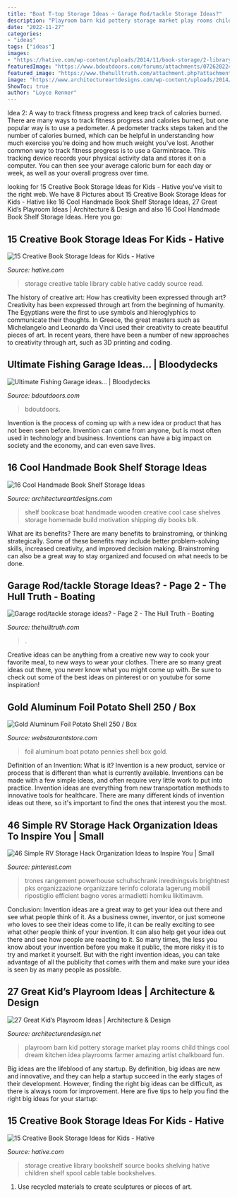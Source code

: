 ```yaml
---
title: "Boat T-top Storage Ideas ~ Garage Rod/tackle Storage Ideas?"
description: "Playroom barn kid pottery storage market play rooms child things cool dream kitchen idea playrooms farmer amazing artist chalkboard fun"
date: "2022-11-27"
categories:
- "ideas"
tags: ["ideas"]
images:
- "https://hative.com/wp-content/uploads/2014/11/book-storage/2-library-table-from-old-cable-spool.jpg"
featuredImage: "https://www.bdoutdoors.com/forums/attachments/0726202242a-jpg.1186381/"
featured_image: "https://www.thehulltruth.com/attachment.php?attachmentid=638157&amp;stc=1&amp;d=1459897848"
image: "https://www.architectureartdesigns.com/wp-content/uploads/2014/04/16-Cool-Handmade-Book-Shelf-Storage-Ideas-10-630x845.jpg"
ShowToc: true
author: "Loyce Renner"
---
```



Idea 2: A way to track fitness progress and keep track of calories burned.
There are many ways to track fitness progress and calories burned, but one popular way is to use a pedometer. A pedometer tracks steps taken and the number of calories burned, which can be helpful in understanding how much exercise you're doing and how much weight you've lost. Another common way to track fitness progress is to use a Garminbrace. This tracking device records your physical activity data and stores it on a computer. You can then see your average caloric burn for each day or week, as well as your overall progress over time.

	

		
looking for 15 Creative Book Storage Ideas for Kids - Hative you've visit to the right web. We have 8 Pictures about 15 Creative Book Storage Ideas for Kids - Hative like 16 Cool Handmade Book Shelf Storage Ideas, 27 Great Kid’s Playroom Ideas | Architecture &amp; Design and also 16 Cool Handmade Book Shelf Storage Ideas. Here you go:
		
    
## 15 Creative Book Storage Ideas For Kids - Hative

<img loading=lazy src="https://hative.com/wp-content/uploads/2014/11/book-storage/2-library-table-from-old-cable-spool.jpg" onerror="this.onerror=null;this.src='https://tse1.mm.bing.net/th?id=OIP.xJxmidl-CAUY6Y4KkQ2HGAHaJQ&amp;pid=15.1';" alt="15 Creative Book Storage Ideas for Kids - Hative">

_Source: hative.com_

>storage creative table library cable hative caddy source read. 

	

The history of creative art: How has creativity been expressed through art?
Creativity has been expressed through art from the beginning of humanity. The Egyptians were the first to use symbols and hieroglyphics to communicate their thoughts. In Greece, the great masters such as Michelangelo and Leonardo da Vinci used their creativity to create beautiful pieces of art. In recent years, there have been a number of new approaches to creativity through art, such as 3D printing and coding.

    
## Ultimate Fishing Garage Ideas... | Bloodydecks

<img loading=lazy src="https://www.bdoutdoors.com/forums/attachments/0726202242a-jpg.1186381/" onerror="this.onerror=null;this.src='https://tse3.mm.bing.net/th?id=OIP.HMeWZFDoqd76C8EZImLSiQHaO0&amp;pid=15.1';" alt="Ultimate Fishing Garage ideas... | Bloodydecks">

_Source: bdoutdoors.com_

>bdoutdoors. 

	

Invention is the process of coming up with a new idea or product that has not been seen before. Invention can come from anyone, but is most often used in technology and business. Inventions can have a big impact on society and the economy, and can even save lives.

    
## 16 Cool Handmade Book Shelf Storage Ideas

<img loading=lazy src="https://www.architectureartdesigns.com/wp-content/uploads/2014/04/16-Cool-Handmade-Book-Shelf-Storage-Ideas-10-630x845.jpg" onerror="this.onerror=null;this.src='https://tse2.mm.bing.net/th?id=OIP.cF0TUydDf4gpGnGCAQDO-gHaJ7&amp;pid=15.1';" alt="16 Cool Handmade Book Shelf Storage Ideas">

_Source: architectureartdesigns.com_

>shelf bookcase boat handmade wooden creative cool case shelves storage homemade build motivation shipping diy books blk. 

	

What are its benefits?
There are many benefits to brainstroming, or thinking strategically. Some of these benefits may include better problem-solving skills, increased creativity, and improved decision making. Brainstroming can also be a great way to stay organized and focused on what needs to be done.

    
## Garage Rod/tackle Storage Ideas? - Page 2 - The Hull Truth - Boating

<img loading=lazy src="https://www.thehulltruth.com/attachment.php?attachmentid=638157&amp;stc=1&amp;d=1459897848" onerror="this.onerror=null;this.src='https://tse1.mm.bing.net/th?id=OIP.cuaOabpcK6TCKnBeAmrQMAHaJ4&amp;pid=15.1';" alt="Garage rod/tackle storage ideas? - Page 2 - The Hull Truth - Boating">

_Source: thehulltruth.com_

>. 

	

Creative ideas can be anything from a creative new way to cook your favorite meal, to new ways to wear your clothes. There are so many great ideas out there, you never know what you might come up with. Be sure to check out some of the best ideas on pinterest or on youtube for some inspiration!

    
## Gold Aluminum Foil Potato Shell 250 / Box

<img loading=lazy src="http://www.webstaurantstore.com/images/products/main/19545/43356/gold-aluminum-foil-potato-shell-250-box.jpg" onerror="this.onerror=null;this.src='https://tse2.mm.bing.net/th?id=OIP.AinjCcc7f0IyXrNYrNXHjwHaHa&amp;pid=15.1';" alt="Gold Aluminum Foil Potato Shell 250 / Box">

_Source: webstaurantstore.com_

>foil aluminum boat potato pennies shell box gold. 

	

Definition of an Invention: What is it?
Invention is a new product, service or process that is different than what is currently available. Inventions can be made with a few simple ideas, and often require very little work to put into practice. Invention ideas are everything from new transportation methods to innovative tools for healthcare. There are many different kinds of invention ideas out there, so it's important to find the ones that interest you the most.

    
## 46 Simple RV Storage Hack Organization Ideas To Inspire You | Small

<img loading=lazy src="https://i.pinimg.com/736x/0a/a4/ca/0aa4ca5a4ccdc52c4b1115cc1be6a62d.jpg" onerror="this.onerror=null;this.src='https://tse4.mm.bing.net/th?id=OIP.wMWTLLD_VgIKV9h2FznFvwHaLI&amp;pid=15.1';" alt="46 Simple RV Storage Hack Organization Ideas to Inspire You | Small">

_Source: pinterest.com_

>trones rangement powerhouse schuhschrank inredningsvis brightnest pks organizzazione organizzare terinfo colorata lagerung mobili ripostiglio efficient bagno vores armadietti homiku likitimavm. 

	

Conclusion: Invention ideas are a great way to get your idea out there and see what people think of it.
As a business owner, inventor, or just someone who loves to see their ideas come to life, it can be really exciting to see what other people think of your invention. It can also help get your idea out there and see how people are reacting to it. So many times, the less you know about your invention before you make it public, the more risky it is to try and market it yourself. But with the right invention ideas, you can take advantage of all the publicity that comes with them and make sure your idea is seen by as many people as possible.

    
## 27 Great Kid’s Playroom Ideas | Architecture &amp; Design

<img loading=lazy src="http://cdn.architecturendesign.net/wp-content/uploads/2014/09/936.jpg" onerror="this.onerror=null;this.src='https://tse4.mm.bing.net/th?id=OIP.HugQ3dox5unzWtb47voRzwHaFx&amp;pid=15.1';" alt="27 Great Kid’s Playroom Ideas | Architecture &amp; Design">

_Source: architecturendesign.net_

>playroom barn kid pottery storage market play rooms child things cool dream kitchen idea playrooms farmer amazing artist chalkboard fun. 

	

Big ideas are the lifeblood of any startup. By definition, big ideas are new and innovative, and they can help a startup succeed in the early stages of their development. However, finding the right big ideas can be difficult, as there is always room for improvement. Here are five tips to help you find the right big ideas for your startup: 

    
## 15 Creative Book Storage Ideas For Kids - Hative

<img loading=lazy src="http://hative.com/wp-content/uploads/2014/11/book-storage/3-house-bookshelf.jpg" onerror="this.onerror=null;this.src='https://tse4.mm.bing.net/th?id=OIP.muh5gQyNnGJBuirdXiBH2AHaLH&amp;pid=15.1';" alt="15 Creative Book Storage Ideas for Kids - Hative">

_Source: hative.com_

>storage creative library bookshelf source books shelving hative children shelf spool cable table bookshelves. 

	

1. Use recycled materials to create sculptures or pieces of art.

